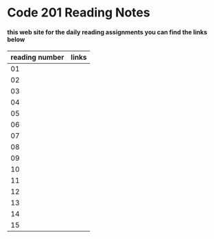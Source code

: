# Code 201 Reading Notes
#### this web site for the daily reading assignments you can find the links below 


|    reading number      |        links           |
|------------------------|------------------------|
|           01           |                        |
|           02           |                        |
|           03           |                        |
|           04           |                        |
|           05           |                        |
|           06           |                        |
|           07           |                        |
|           08           |                        |
|           09           |                        |
|           10           |                        |
|           11           |                        |
|           12           |                        |
|           13           |                        |
|           14           |                        |
|           15           |                        |
             
